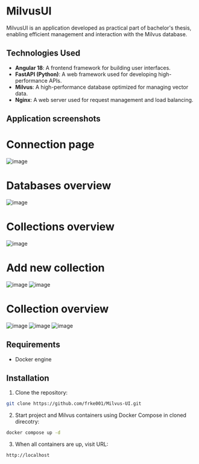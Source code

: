 # MilvusUI

MilvusUI is an application developed as practical part of bachelor's thesis, enabling efficient management and interaction with the Milvus database.

## Technologies Used

- **Angular 18**: A frontend framework for building user interfaces.
- **FastAPI (Python)**: A web framework used for developing high-performance APIs.
- **Milvus**: A high-performance database optimized for managing vector data.
- **Nginx**: A web server used for request management and load balancing.

## Application screenshots

# Connection page
![image](https://github.com/user-attachments/assets/7a0beb67-d773-4faa-af14-a2e8a3409c2b)

# Databases overview
![image](https://github.com/user-attachments/assets/5768648f-3653-4f59-818c-fb00e04065df)

# Collections overview
![image](https://github.com/user-attachments/assets/9233b22f-f294-46db-a04c-af84a92cb65a)

# Add new collection
![image](https://github.com/user-attachments/assets/49e7e3a1-939c-4516-b345-b31e91b4e3d1)
![image](https://github.com/user-attachments/assets/428179fb-530b-484c-bf2a-eaf6a8cee382)

# Collection overview
![image](https://github.com/user-attachments/assets/7c4d3224-0ab4-45d1-ae87-67fc689d5c76)
![image](https://github.com/user-attachments/assets/51ca806a-4f32-4986-8b06-22f6eb769324)
![image](https://github.com/user-attachments/assets/0cc9c106-37e1-4e7c-b2f0-906614566768)

## Requirements

- Docker engine

## Installation

1. Clone the repository:

 ```bash
git clone https://github.com/frke001/Milvus-UI.git
```

2. Start project and Milvus containers using Docker Compose in cloned direcotry:

 ```bash
docker compose up -d
```

3. When all containers are up, visit URL:

 ```bash
http://localhost
```
